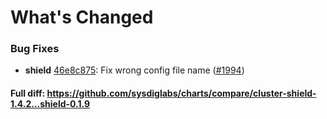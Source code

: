 # What's Changed

### Bug Fixes
- **shield** [46e8c875](https://github.com/sysdiglabs/charts/commit/46e8c875fbed6a29b9ce3dd03905e643c62ca626): Fix wrong config file name ([#1994](https://github.com/sysdiglabs/charts/issues/1994))
#### Full diff: https://github.com/sysdiglabs/charts/compare/cluster-shield-1.4.2...shield-0.1.9

